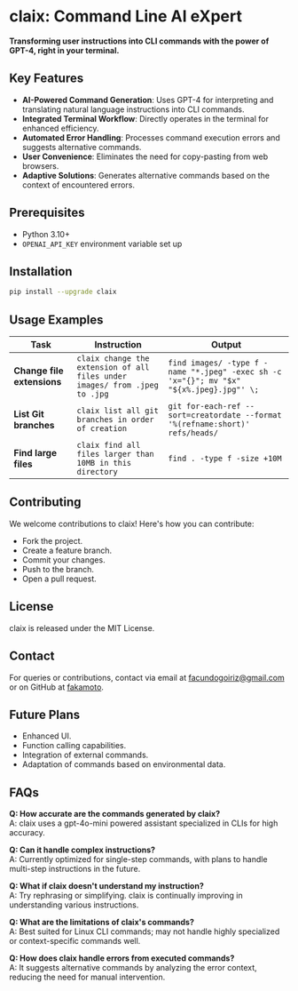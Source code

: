 # claix: Command Line AI eXpert

**Transforming user instructions into CLI commands with the power of GPT-4, right in your terminal.**

## Key Features

- **AI-Powered Command Generation**: Uses GPT-4 for interpreting and translating natural language instructions into CLI commands.
- **Integrated Terminal Workflow**: Directly operates in the terminal for enhanced efficiency.
- **Automated Error Handling**: Processes command execution errors and suggests alternative commands.
- **User Convenience**: Eliminates the need for copy-pasting from web browsers.
- **Adaptive Solutions**: Generates alternative commands based on the context of encountered errors.

## Prerequisites

- Python 3.10+
- `OPENAI_API_KEY` environment variable set up

  
## Installation

```bash
pip install --upgrade claix
```




## Usage Examples

| Task | Instruction | Output |
|------|-------------|--------|
| **Change file extensions** | `claix change the extension of all files under images/ from .jpeg to .jpg` | `find images/ -type f -name "*.jpeg" -exec sh -c 'x="{}"; mv "$x" "${x%.jpeg}.jpg"' \;` |
| **List Git branches** | `claix list all git branches in order of creation` | `git for-each-ref --sort=creatordate --format '%(refname:short)' refs/heads/` |
| **Find large files** | `claix find all files larger than 10MB in this directory` | `find . -type f -size +10M` |

## Contributing

We welcome contributions to claix! Here's how you can contribute:
- Fork the project.
- Create a feature branch.
- Commit your changes.
- Push to the branch.
- Open a pull request.

## License

claix is released under the MIT License.

## Contact

For queries or contributions, contact via email at facundogoiriz@gmail.com or on GitHub at [fakamoto](https://github.com/fakamoto).

## Future Plans

- Enhanced UI.
- Function calling capabilities.
- Integration of external commands.
- Adaptation of commands based on environmental data.

## FAQs

**Q: How accurate are the commands generated by claix?**  
A: claix uses a gpt-4o-mini powered assistant specialized in CLIs for high accuracy.

**Q: Can it handle complex instructions?**  
A: Currently optimized for single-step commands, with plans to handle multi-step instructions in the future.

**Q: What if claix doesn't understand my instruction?**  
A: Try rephrasing or simplifying. claix is continually improving in understanding various instructions.

**Q: What are the limitations of claix's commands?**  
A: Best suited for Linux CLI commands; may not handle highly specialized or context-specific commands well.

**Q: How does claix handle errors from executed commands?**  
A: It suggests alternative commands by analyzing the error context, reducing the need for manual intervention.
